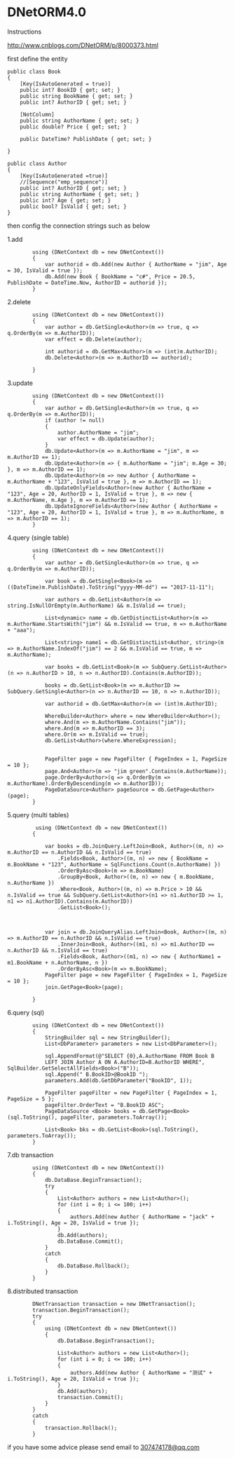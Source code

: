 # DNetORM4.0

Instructions

http://www.cnblogs.com/DNetORM/p/8000373.html

first define the entity

    public class Book
    {
        [Key(IsAutoGenerated = true)]
        public int? BookID { get; set; }
        public string BookName { get; set; }
        public int? AuthorID { get; set; }

        [NotColumn]
        public string AuthorName { get; set; }
        public double? Price { get; set; }

        public DateTime? PublishDate { get; set; }

    }

    public class Author
    {
        [Key(IsAutoGenerated =true)]
        //[Sequence("emp_sequence")]
        public int? AuthorID { get; set; }
        public string AuthorName { get; set; }
        public int? Age { get; set; }
        public bool? IsValid { get; set; }
    }
    
then config the connection strings such as below

<configuration>
  <appSettings>
    <add key="connectionName" value="DB"/>
  </appSettings>
  <connectionStrings>
    <!--<add name="DB" connectionString="Data Source=localhost/XE;User Id=hr;Password=hr;" providerName="Oracle.ManagedDataAccess" />-->
    <!--<add name="DB" connectionString="host=localhost;database=test;uid=root;pwd=sa123456;charset=utf8;" providerName="MySql.Data.MySqlClient" />-->
    <add name="DB" connectionString="Data Source=localhost;Initial Catalog=test;Persist Security Info=True;User ID=sa;Password=123456;" providerName="System.Data.SqlClient"/>
  </connectionStrings>
</configuration>


1.add

            using (DNetContext db = new DNetContext())
            {
                var authorid = db.Add(new Author { AuthorName = "jim", Age = 30, IsValid = true });
                db.Add(new Book { BookName = "c#", Price = 20.5, PublishDate = DateTime.Now, AuthorID = authorid });
            }
            
2.delete

            using (DNetContext db = new DNetContext())
            {
                var author = db.GetSingle<Author>(m => true, q => q.OrderBy(m => m.AuthorID));
                var effect = db.Delete(author);

                int authorid = db.GetMax<Author>(m => (int)m.AuthorID);
                db.Delete<Author>(m => m.AuthorID == authorid);

            }

3.update

            using (DNetContext db = new DNetContext())
            {
                var author = db.GetSingle<Author>(m => true, q => q.OrderBy(m => m.AuthorID));
                if (author != null)
                {
                    author.AuthorName = "jim";
                    var effect = db.Update(author);
                }
                db.Update<Author>(m => m.AuthorName = "jim", m => m.AuthorID == 1);
                db.Update<Author>(m => { m.AuthorName = "jim"; m.Age = 30; }, m => m.AuthorID == 1);
                db.Update<Author>(m => new Author { AuthorName = m.AuthorName + "123", IsValid = true }, m => m.AuthorID == 1);
                db.UpdateOnlyFields<Author>(new Author { AuthorName = "123", Age = 20, AuthorID = 1, IsValid = true }, m => new { m.AuthorName, m.Age }, m => m.AuthorID == 1);
                db.UpdateIgnoreFields<Author>(new Author { AuthorName = "123", Age = 20, AuthorID = 1, IsValid = true }, m => m.AuthorName, m => m.AuthorID == 1);
            }
            
4.query (single table)

            using (DNetContext db = new DNetContext())
            {
                var author = db.GetSingle<Author>(m => true, q => q.OrderBy(m => m.AuthorID));

                var book = db.GetSingle<Book>(m => ((DateTime)m.PublishDate).ToString("yyyy-MM-dd") == "2017-11-11");

                var authors = db.GetList<Author>(m => string.IsNullOrEmpty(m.AuthorName) && m.IsValid == true);

                List<dynamic> name = db.GetDistinctList<Author>(m => m.AuthorName.StartsWith("jim") && m.IsValid == true, m => m.AuthorName + "aaa");

                List<string> name1 = db.GetDistinctList<Author, string>(m => m.AuthorName.IndexOf("jim") == 2 && m.IsValid == true, m => m.AuthorName);

                var books = db.GetList<Book>(m => SubQuery.GetList<Author>(n => n.AuthorID > 10, n => n.AuthorID).Contains(m.AuthorID));

                books = db.GetList<Book>(m => m.AuthorID >= SubQuery.GetSingle<Author>(n => n.AuthorID == 10, n => n.AuthorID));

                var authorid = db.GetMax<Author>(m => (int)m.AuthorID);

                WhereBuilder<Author> where = new WhereBuilder<Author>();
                where.And(m => m.AuthorName.Contains("jim"));
                where.And(m => m.AuthorID == 3);
                where.Or(m => m.IsValid == true);
                db.GetList<Author>(where.WhereExpression);


                PageFilter page = new PageFilter { PageIndex = 1, PageSize = 10 };
                page.And<Author>(m => "jim green".Contains(m.AuthorName));
                page.OrderBy<Author>(q => q.OrderBy(m => m.AuthorName).OrderByDescending(m => m.AuthorID));
                PageDataSource<Author> pageSource = db.GetPage<Author>(page);
            }
 5.query (multi tables)    
 
             using (DNetContext db = new DNetContext())
            {

                var books = db.JoinQuery.LeftJoin<Book, Author>((m, n) => m.AuthorID == n.AuthorID && n.IsValid == true)
                    .Fields<Book, Author>((m, n) => new { BookName = m.BookName + "123", AuthorName = SqlFunctions.Count(n.AuthorName) })
                    .OrderByAsc<Book>(m => m.BookName)
                    .GroupBy<Book, Author>((m, n) => new { m.BookName, n.AuthorName })
                    .Where<Book, Author>((m, n) => m.Price > 10 && n.IsValid == true && SubQuery.GetList<Author>(n1 => n1.AuthorID >= 1, n1 => n1.AuthorID).Contains(m.AuthorID))
                    .GetList<Book>();



                var join = db.JoinQueryAlias.LeftJoin<Book, Author>((m, n) => m.AuthorID == n.AuthorID && n.IsValid == true)
                    .InnerJoin<Book, Author>((m1, n) => m1.AuthorID == n.AuthorID && n.IsValid == true)
                    .Fields<Book, Author>((m1, n) => new { AuthorName1 = m1.BookName + n.AuthorName, n })
                    .OrderByAsc<Book>(m => m.BookName);
                PageFilter page = new PageFilter { PageIndex = 1, PageSize = 10 };
                join.GetPage<Book>(page);

            }
6.query (sql)

            using (DNetContext db = new DNetContext())
            {
                StringBuilder sql = new StringBuilder();
                List<DbParameter> parameters = new List<DbParameter>();

                sql.AppendFormat(@"SELECT {0},A.AuthorName FROM Book B 
                LEFT JOIN Author A ON A.AuthorID=B.AuthorID WHERE", SqlBuilder.GetSelectAllFields<Book>("B"));
                sql.Append(" B.BookID>@BookID ");
                parameters.Add(db.GetDbParameter("BookID", 1));

                PageFilter pageFilter = new PageFilter { PageIndex = 1, PageSize = 5 };
                pageFilter.OrderText = "B.BookID ASC";
                PageDataSource <Book> books = db.GetPage<Book>(sql.ToString(), pageFilter, parameters.ToArray());

                List<Book> bks = db.GetList<Book>(sql.ToString(), parameters.ToArray());
            }
7.db transaction

            using (DNetContext db = new DNetContext())
            {
                db.DataBase.BeginTransaction();
                try
                {
                    List<Author> authors = new List<Author>();
                    for (int i = 0; i <= 100; i++)
                    {
                        authors.Add(new Author { AuthorName = "jack" + i.ToString(), Age = 20, IsValid = true });
                    }
                    db.Add(authors);
                    db.DataBase.Commit();
                }
                catch
                {
                    db.DataBase.Rollback();
                }
            }
8.distributed transaction

            DNetTransaction transaction = new DNetTransaction();
            transaction.BeginTransaction();
            try
            {
                using (DNetContext db = new DNetContext())
                {
                    db.DataBase.BeginTransaction();

                    List<Author> authors = new List<Author>();
                    for (int i = 0; i <= 100; i++)
                    {
                        authors.Add(new Author { AuthorName = "测试" + i.ToString(), Age = 20, IsValid = true });
                    }
                    db.Add(authors);
                    transaction.Commit();
                }
            }
            catch
            {
                transaction.Rollback();
            }
if you have some advice please send email to 307474178@qq.com
